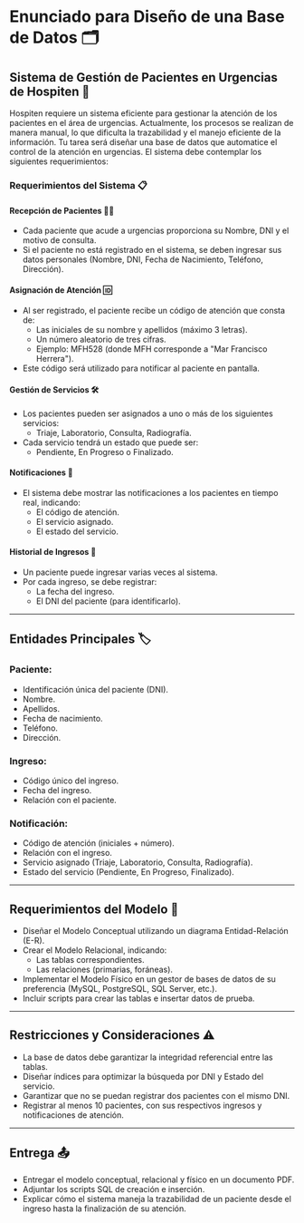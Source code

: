 # Enunciado para Diseño de una Base de Datos 🗂️

## Sistema de Gestión de Pacientes en Urgencias de Hospiten 🏥

Hospiten requiere un sistema eficiente para gestionar la atención de los pacientes en el área de urgencias. Actualmente, los procesos se realizan de manera manual, lo que dificulta la trazabilidad y el manejo eficiente de la información. Tu tarea será diseñar una base de datos que automatice el control de la atención en urgencias. El sistema debe contemplar los siguientes requerimientos:

### Requerimientos del Sistema 📋

#### Recepción de Pacientes 🧑‍⚕️
- Cada paciente que acude a urgencias proporciona su Nombre, DNI y el motivo de consulta.
- Si el paciente no está registrado en el sistema, se deben ingresar sus datos personales (Nombre, DNI, Fecha de Nacimiento, Teléfono, Dirección).

#### Asignación de Atención 🆔
- Al ser registrado, el paciente recibe un código de atención que consta de:
  - Las iniciales de su nombre y apellidos (máximo 3 letras).
  - Un número aleatorio de tres cifras.
  - Ejemplo: MFH528 (donde MFH corresponde a "Mar Francisco Herrera").
- Este código será utilizado para notificar al paciente en pantalla.

#### Gestión de Servicios 🛠️
- Los pacientes pueden ser asignados a uno o más de los siguientes servicios:
  - Triaje, Laboratorio, Consulta, Radiografía.
- Cada servicio tendrá un estado que puede ser:
  - Pendiente, En Progreso o Finalizado.

#### Notificaciones 📲
- El sistema debe mostrar las notificaciones a los pacientes en tiempo real, indicando:
  - El código de atención.
  - El servicio asignado.
  - El estado del servicio.

#### Historial de Ingresos 📅
- Un paciente puede ingresar varias veces al sistema.
- Por cada ingreso, se debe registrar:
  - La fecha del ingreso.
  - El DNI del paciente (para identificarlo).

---

## Entidades Principales 🏷️

### Paciente:
- Identificación única del paciente (DNI).
- Nombre.
- Apellidos.
- Fecha de nacimiento.
- Teléfono.
- Dirección.

### Ingreso:
- Código único del ingreso.
- Fecha del ingreso.
- Relación con el paciente.

### Notificación:
- Código de atención (iniciales + número).
- Relación con el ingreso.
- Servicio asignado (Triaje, Laboratorio, Consulta, Radiografía).
- Estado del servicio (Pendiente, En Progreso, Finalizado).

---

## Requerimientos del Modelo 📝

- Diseñar el Modelo Conceptual utilizando un diagrama Entidad-Relación (E-R).
- Crear el Modelo Relacional, indicando:
  - Las tablas correspondientes.
  - Las relaciones (primarias, foráneas).
- Implementar el Modelo Físico en un gestor de bases de datos de su preferencia (MySQL, PostgreSQL, SQL Server, etc.).
- Incluir scripts para crear las tablas e insertar datos de prueba.

---

## Restricciones y Consideraciones ⚠️

- La base de datos debe garantizar la integridad referencial entre las tablas.
- Diseñar índices para optimizar la búsqueda por DNI y Estado del servicio.
- Garantizar que no se puedan registrar dos pacientes con el mismo DNI.
- Registrar al menos 10 pacientes, con sus respectivos ingresos y notificaciones de atención.

---

## Entrega 📤

- Entregar el modelo conceptual, relacional y físico en un documento PDF.
- Adjuntar los scripts SQL de creación e inserción.
- Explicar cómo el sistema maneja la trazabilidad de un paciente desde el ingreso hasta la finalización de su atención.

